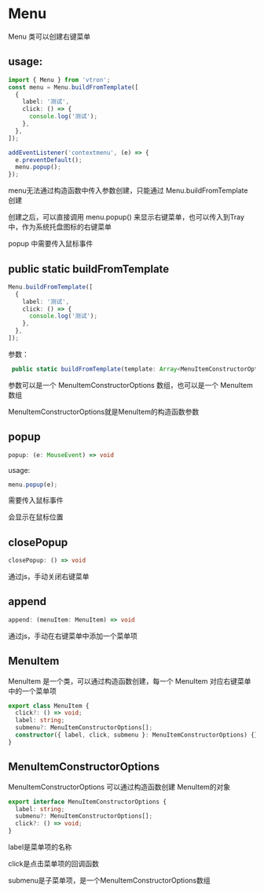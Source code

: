 # Menu

Menu 类可以创建右键菜单

## usage:

```ts
import { Menu } from 'vtron';
const menu = Menu.buildFromTemplate([
  {
    label: '测试',
    click: () => {
      console.log('测试');
    },
  },
]);

addEventListener('contextmenu', (e) => {
  e.preventDefault();
  menu.popup();
});
```

menu无法通过构造函数中传入参数创建，只能通过 Menu.buildFromTemplate 创建

创建之后，可以直接调用 menu.popup() 来显示右键菜单，也可以传入到Tray中，作为系统托盘图标的右键菜单

popup 中需要传入鼠标事件

## public static buildFromTemplate

```ts
Menu.buildFromTemplate([
  {
    label: '测试',
    click: () => {
      console.log('测试');
    },
  },
]);
```

参数：

```ts
 public static buildFromTemplate(template: Array<MenuItemConstructorOptions | MenuItem>):Menu
```

参数可以是一个 MenuItemConstructorOptions 数组，也可以是一个 MenuItem 数组

MenuItemConstructorOptions就是MenuItem的构造函数参数

## popup

```ts
popup: (e: MouseEvent) => void
```

usage:

```ts
menu.popup(e);
```

需要传入鼠标事件

会显示在鼠标位置

## closePopup

```ts
closePopup: () => void
```

通过js，手动关闭右键菜单

## append

```ts
append: (menuItem: MenuItem) => void
```

通过js，手动在右键菜单中添加一个菜单项

## MenuItem

MenuItem 是一个类，可以通过构造函数创建，每一个 MenuItem 对应右键菜单中的一个菜单项

```ts
export class MenuItem {
  click?: () => void;
  label: string;
  submenu?: MenuItemConstructorOptions[];
  constructor({ label, click, submenu }: MenuItemConstructorOptions) {}
}
```

## MenuItemConstructorOptions

MenuItemConstructorOptions 可以通过构造函数创建 MenuItem的对象

```ts
export interface MenuItemConstructorOptions {
  label: string;
  submenu?: MenuItemConstructorOptions[];
  click?: () => void;
}
```

label是菜单项的名称

click是点击菜单项的回调函数

submenu是子菜单项，是一个MenuItemConstructorOptions数组
